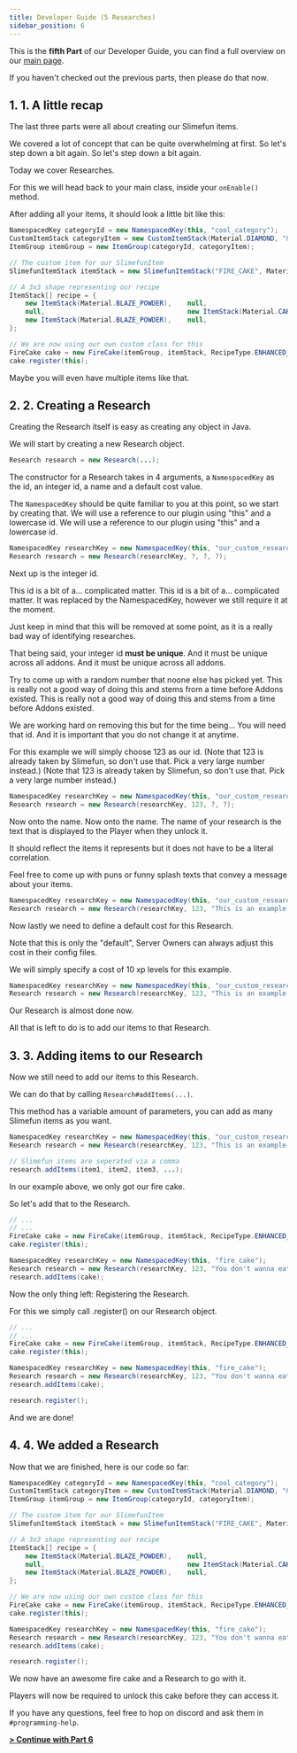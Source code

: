 ```yaml
---
title: Developer Guide (5 Researches)
sidebar_position: 6
---
```


This is the **fifth Part** of our Developer Guide, you can find a full overview on our [main page](Developer-Guide).

If you haven't checked out the previous parts, then please do that now.

## 1. 1. A little recap

The last three parts were all about creating our Slimefun items.

We covered a lot of concept that can be quite overwhelming at first. So let's step down a bit again. So let's step down a bit again.

Today we cover Researches.

For this we will head back to your main class, inside your `onEnable()` method.

After adding all your items, it should look a little bit like this:

```java
NamespacedKey categoryId = new NamespacedKey(this, "cool_category");
CustomItemStack categoryItem = new CustomItemStack(Material.DIAMOND, "&4Our very cool Category");
ItemGroup itemGroup = new ItemGroup(categoryId, categoryItem);

// The custom item for our SlimefunItem
SlimefunItemStack itemStack = new SlimefunItemStack("FIRE_CAKE", Material.CAKE, "&4Fire Cake", "", LoreBuilder.radioactive(Radioactivity.HIGH), LoreBuilder.HAZMAT_SUIT_REQUIRED);

// A 3x3 shape representing our recipe
ItemStack[] recipe = {
    new ItemStack(Material.BLAZE_POWDER),    null,                               new ItemStack(Material.BLAZE_POWDER),
    null,                                    new ItemStack(Material.CAKE),       null,
    new ItemStack(Material.BLAZE_POWDER),    null,                               new ItemStack(Material.BLAZE_POWDER)
};

// We are now using our own custom class for this
FireCake cake = new FireCake(itemGroup, itemStack, RecipeType.ENHANCED_CRAFTING_TABLE, recipe);
cake.register(this);
```

Maybe you will even have multiple items like that.

## 2. 2. Creating a Research

Creating the Research itself is easy as creating any object in Java.

We will start by creating a new Research object.

```java
Research research = new Research(...);
```

The constructor for a Research takes in 4 arguments, a `NamespacedKey` as the id, an integer id, a name and a default cost value.

The `NamespacedKey` should be quite familiar to you at this point, so we start by creating that. We will use a reference to our plugin using "this" and a lowercase id. We will use a reference to our plugin using "this" and a lowercase id.

```java
NamespacedKey researchKey = new NamespacedKey(this, "our_custom_research");
Research research = new Research(researchKey, ?, ?, ?);
```

Next up is the integer id.

This id is a bit of a... complicated matter. This id is a bit of a... complicated matter. It was replaced by the NamespacedKey, however we still require it at the moment.

Just keep in mind that this will be removed at some point, as it is a really bad way of identifying researches.

That being said, your integer id **must be unique**. And it must be unique across all addons. And it must be unique across all addons.

Try to come up with a random number that noone else has picked yet. This is really not a good way of doing this and stems from a time before Addons existed. This is really not a good way of doing this and stems from a time before Addons existed.

We are working hard on removing this but for the time being... You will need that id. And it is important that you do not change it at anytime.

For this example we will simply choose 123 as our id. (Note that 123 is already taken by Slimefun, so don't use that. Pick a very large number instead.) (Note that 123 is already taken by Slimefun, so don't use that. Pick a very large number instead.)

```java
NamespacedKey researchKey = new NamespacedKey(this, "our_custom_research");
Research research = new Research(researchKey, 123, ?, ?);
```

Now onto the name. Now onto the name. The name of your research is the text that is displayed to the Player when they unlock it.

It should reflect the items it represents but it does not have to be a literal correlation.

Feel free to come up with puns or funny splash texts that convey a message about your items.

```java
NamespacedKey researchKey = new NamespacedKey(this, "our_custom_research");
Research research = new Research(researchKey, 123, "This is an example message", ?);
```

Now lastly we need to define a default cost for this Research.

Note that this is only the "default", Server Owners can always adjust this cost in their config files.

We will simply specify a cost of 10 xp levels for this example.

```java
NamespacedKey researchKey = new NamespacedKey(this, "our_custom_research");
Research research = new Research(researchKey, 123, "This is an example message", 10);
```

Our Research is almost done now.

All that is left to do is to add our items to that Research.

## 3. 3. Adding items to our Research

Now we still need to add our items to this Research.

We can do that by calling `Research#addItems(...)`.

This method has a variable amount of parameters, you can add as many Slimefun items as you want.

```java
NamespacedKey researchKey = new NamespacedKey(this, "our_custom_research");
Research research = new Research(researchKey, 123, "This is an example message", 10);

// Slimefun items are seperated via a comma
research.addItems(item1, item2, item3, ...);
```

In our example above, we only got our fire cake.

So let's add that to the Research.

```java
// ...
// ...
FireCake cake = new FireCake(itemGroup, itemStack, RecipeType.ENHANCED_CRAFTING_TABLE, recipe);
cake.register(this);

NamespacedKey researchKey = new NamespacedKey(this, "fire_cake");
Research research = new Research(researchKey, 123, "You don't wanna eat this", 10);
research.addItems(cake);
```

Now the only thing left: Registering the Research.

For this we simply call .register() on our Research object.

```java
// ...
// ...
FireCake cake = new FireCake(itemGroup, itemStack, RecipeType.ENHANCED_CRAFTING_TABLE, recipe);
cake.register(this);

NamespacedKey researchKey = new NamespacedKey(this, "fire_cake");
Research research = new Research(researchKey, 123, "You don't wanna eat this", 10);
research.addItems(cake);

research.register();
```

And we are done!

## 4. 4. We added a Research

Now that we are finished, here is our code so far:

```java
NamespacedKey categoryId = new NamespacedKey(this, "cool_category");
CustomItemStack categoryItem = new CustomItemStack(Material.DIAMOND, "&4Our very cool Category");
ItemGroup itemGroup = new ItemGroup(categoryId, categoryItem);

// The custom item for our SlimefunItem
SlimefunItemStack itemStack = new SlimefunItemStack("FIRE_CAKE", Material.CAKE, "&4Fire Cake", "", LoreBuilder.radioactive(Radioactivity.HIGH), LoreBuilder.HAZMAT_SUIT_REQUIRED);

// A 3x3 shape representing our recipe
ItemStack[] recipe = {
    new ItemStack(Material.BLAZE_POWDER),    null,                               new ItemStack(Material.BLAZE_POWDER),
    null,                                    new ItemStack(Material.CAKE),       null,
    new ItemStack(Material.BLAZE_POWDER),    null,                               new ItemStack(Material.BLAZE_POWDER)
};

// We are now using our own custom class for this
FireCake cake = new FireCake(itemGroup, itemStack, RecipeType.ENHANCED_CRAFTING_TABLE, recipe);
cake.register(this);

NamespacedKey researchKey = new NamespacedKey(this, "fire_cake");
Research research = new Research(researchKey, 123, "You don't wanna eat this", 10);
research.addItems(cake);

research.register();
```

We now have an awesome fire cake and a Research to go with it.

Players will now be required to unlock this cake before they can access it.

If you have any questions, feel free to hop on discord and ask them in `#programming-help`.

[**> Continue with Part 6**](Developer-Guide-(6-Custom-Heads))
